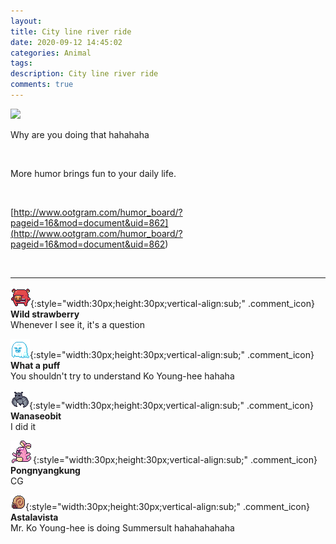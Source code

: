 ```yaml
---
layout: 
title: City line river ride
date: 2020-09-12 14:45:02
categories: Animal
tags: 
description: City line river ride
comments: true
---
```


![](https://blog.kakaocdn.net/dn/dmTCiU/btqIBOJhe21/P2gt3ug9Rav9jJuKH1xJCk/img.gif)

Why are you doing that hahahaha

​

More humor brings fun to your daily life.

​

[http://www.ootgram.com/humor_board/?pageid=16&mod=document&uid=862](<http://www.ootgram.com/humor_board/?pageid=16&mod=document&uid=862>)

​

* * *

![comment](/assets/character/pig.png){:style="width:30px;height:30px;vertical-align:sub;" .comment_icon} **Wild strawberry**  
Whenever I see it, it's a question   
  
![comment](/assets/character/ghost.png){:style="width:30px;height:30px;vertical-align:sub;" .comment_icon} **What a puff**  
You shouldn't try to understand Ko Young-hee hahaha   
  
![comment](/assets/character/bat.png){:style="width:30px;height:30px;vertical-align:sub;" .comment_icon} **Wanaseobit**  
I did it   
  
![comment](/assets/character/bunny.png){:style="width:30px;height:30px;vertical-align:sub;" .comment_icon} **Pongnyangkung**  
CG   
  
![comment](/assets/character/snail.png){:style="width:30px;height:30px;vertical-align:sub;" .comment_icon} **Astalavista**  
Mr. Ko Young-hee is doing Summersult hahahahahaha   
  

